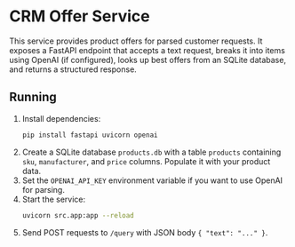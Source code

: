 # CRM Offer Service

This service provides product offers for parsed customer requests. It exposes a
FastAPI endpoint that accepts a text request, breaks it into items using OpenAI
(if configured), looks up best offers from an SQLite database, and returns a
structured response.

## Running

1. Install dependencies:
   ```bash
   pip install fastapi uvicorn openai
   ```
2. Create a SQLite database `products.db` with a table `products` containing
   `sku`, `manufacturer`, and `price` columns. Populate it with your product
   data.
3. Set the `OPENAI_API_KEY` environment variable if you want to use OpenAI for
   parsing.
4. Start the service:
   ```bash
   uvicorn src.app:app --reload
   ```
5. Send POST requests to `/query` with JSON body `{ "text": "..." }`.
